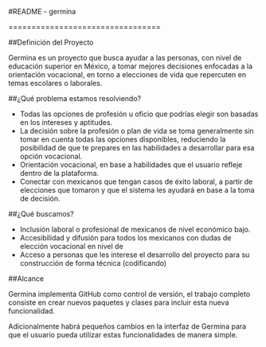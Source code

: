 #README - germina

=================================

##Definición del Proyecto

Germina es un proyecto que busca ayudar a las personas, con nivel de educación superior en México, a tomar mejores decisiones enfocadas a la orientación vocacional, en torno a elecciones de vida que repercuten en temas escolares o laborales.

##¿Qué problema estamos resolviendo?

* Todas las opciones de profesión u oficio que podrías elegir son basadas en los intereses y aptitudes.
* La decisión sobre la profesión o plan de vida se toma generalmente sin tomar en cuenta todas las opciones disponibles, reduciendo la posibilidad de que te prepares en las habilidades a desarrollar para esa opción vocacional.
* Orientación vocacional, en base a habilidades que el usuario refleje dentro de la plataforma.
* Conectar con mexicanos que tengan casos de éxito laboral, a partir de elecciones que tomaron y que el sistema les ayudará en base a la toma de decisión.

##¿Qué buscamos?

* Inclusión laboral o profesional de mexicanos de nivel económico bajo.
* Accesibilidad y difusión para todos los mexicanos con dudas de elección vocacional en nivel de 
* Acceso a personas que les interese el desarrollo del proyecto para su construcción de forma técnica (codificando)    

##Alcance

Germina implementa GitHub como control de versión, el trabajo completo consiste en crear nuevos paquetes y clases para incluir esta nueva funcionalidad.

Adicionalmente habrá pequeños cambios en la interfaz de Germina para que el usuario pueda utilizar estas funcionalidades de manera simple.





